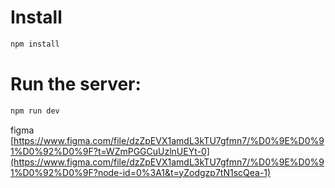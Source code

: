 
# Install
```bash
npm install
```

# Run the server:

```bash
npm run dev
```
figma [https://www.figma.com/file/dzZpEVX1amdL3kTU7gfmn7/%D0%9E%D0%91%D0%92%D0%9F?t=WZmPGGCuUzlnUEYt-0](https://www.figma.com/file/dzZpEVX1amdL3kTU7gfmn7/%D0%9E%D0%91%D0%92%D0%9F?node-id=0%3A1&t=yZodgzp7tN1scQea-1)

